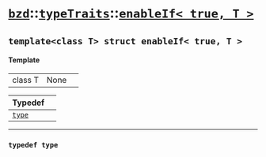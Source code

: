 # [`bzd`](../../../index.md)::[`typeTraits`](../../index.md)::[`enableIf< true, T >`](../index.md)

## `template<class T> struct enableIf< true, T >`

#### Template
||||
|---:|:---|:---|
|class T|None||

|Typedef||
|:---|:---|
|[`type`](./index.md)||
------
### `typedef type`

